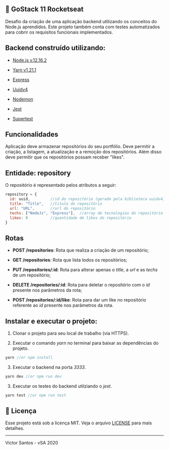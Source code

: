 ## :rocket: GoStack 11 Rocketseat

Desafio da criação de uma aplicação backend utilizando os conceitos do Node.js aprendidos. Este projeto também conta com testes automatizados para cobrir os requisitos funcionais implementados.

## Backend construído utilizando:

- [Node.js v.12.16.2](https://nodejs.org/)

- [Yarn v1.21.1](https://yarnpkg.com/)

- [Express](https://expressjs.com/) 

- [Uuidv4](https://www.npmjs.com/package/uuidv4)

- [Nodemon](https://www.npmjs.com/package/nodemon)

- [Jest](https://jestjs.io/)

- [Supertest](https://www.npmjs.com/package/supertest)

## Funcionalidades

Aplicação deve armazenar repositórios do seu portfólio. Deve permitir a criação, a listagem, a atualização e a remoção dos repositórios. Além disso deve permitir que os repositórios possam receber "likes".

## Entidade: repository

O repositório é representado pelos atributos a seguir: 

```js
repository = {
  id: uuid,         //id do repositório (gerado pela biblioteca uuidv4)
  title: "Title",   //titulo do repositório
  url: "URL",       //url do repositório
  techs: ["NodeJs", "Express"],  //array de tecnologias do repositório
  likes: 0          //quantidade de likes do repositório 
}
```

## Rotas 

* **POST /repositories**: Rota que realiza a criação de um repositório; 

* **GET /repositories**: Rota que lista todos os repositórios; 

* **PUT /repositories/:id**: Rota para alterar apenas o *title*, a *url* e as *techs* de um repositório;

* **DELETE /repositories/:id**: Rota para deletar o repositório com o *id* presente nos parâmetros da rota;

* **POST /repositories/:id/like**: Rota para dar um like no repositório referente ao *id* presente nos parâmetros da rota.

## Instalar e executar o projeto: 

1. Clonar o projeto para seu local de trabalho (via HTTPS).

2. Executar o comando *yarn* no terminal para baixar as dependências do projeto.
```js
yarn //or npm install
```

3. Executar o backend na porta *3333*.
```js
yarn dev //or npm run dev
```

3. Executar os testes do backend utilziando o *jest*.
```js
yarn test //or npm run test
```

## :memo: Licença

Esse projeto está sob a licença MIT. Veja o arquivo [LICENSE](LICENSE.md) para mais detalhes.

---

Victor Santos - vSA 2020